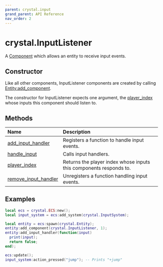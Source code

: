 ```yaml
---
parent: crystal.input
grand_parent: API Reference
nav_order: 2
---
```


# crystal.InputListener

A [Component](/crystal/api/ecs/component) which allows an entity to receive input events.

## Constructor

Like all other components, InputListener components are created by calling [Entity:add_component](/crystal/api/ecs/entity_add_component).

The constructor for InputListener expects one argument, the [player_index](player) whose inputs this component should listen to.

## Methods

| Name                                                        | Description                                                        |
| :---------------------------------------------------------- | :----------------------------------------------------------------- |
| [add_input_handler](input_listener_add_input_handler)       | Registers a function to handle input events.                       |
| [handle_input](input_listener_handle_input)                 | Calls input handlers.                                              |
| [player_index](input_listener_player_index)                 | Returns the player index whose inputs this components responds to. |
| [remove_input_handler](input_listener_remove_input_handler) | Unregisters a function handling input events.                      |

## Examples

```lua
local ecs = crystal.ECS:new();
local input_system = ecs:add_system(crystal.InputSystem);

local entity = ecs:spawn(crystal.Entity);
entity:add_component(crystal.InputListener, 1);
entity:add_input_handler(function(input)
  print(input);
  return false;
end);

ecs:update();
input_system:action_pressed("jump"); -- Prints "+jump"
```
